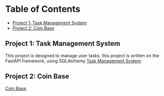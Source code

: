 # Table of Contents

- [Project 1: Task Management System](#project-1)
- [Project 2: Coin Base](#project-2)

## Project 1: Task Management System
This project is designed to manage user tasks, this project is written on the FastAPI framework, using SQLAlchemy
[Task Management System](https://github.com/necto128/Projects/tree/Task-Management-System/Task%20Management%20System).

## Project 2: Coin Base
[Coin Base](https://github.com/necto128/Projects/tree/Coin-Base).

